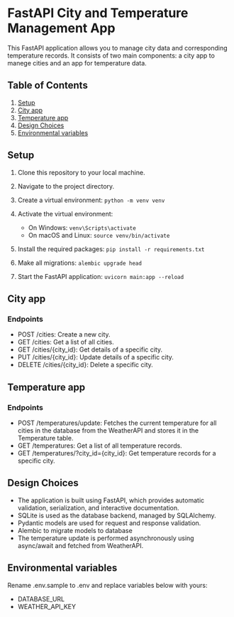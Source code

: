 # FastAPI City and Temperature Management App

This FastAPI application allows you to manage city data and corresponding temperature records. It consists of two main components: a city app to manege cities and an app for temperature data.

## Table of Contents
1. [Setup](#setup)
2. [City app](#city-app)
3. [Temperature app](#temperature-app)
4. [Design Choices](#design-choices)
5. [Environmental variables](#environmental-variables)


## Setup

1. Clone this repository to your local machine.
2. Navigate to the project directory.

3. Create a virtual environment:
   `python -m venv venv`

4. Activate the virtual environment:
   - On Windows: `venv\Scripts\activate`
   - On macOS and Linux: `source venv/bin/activate`

5. Install the required packages: `pip install -r requirements.txt`
6. Make all migrations: `alembic upgrade head`
7. Start the FastAPI application: `uvicorn main:app --reload`


## City app

### Endpoints
- POST /cities: Create a new city.
- GET /cities: Get a list of all cities.
- GET /cities/{city_id}: Get details of a specific city.
- PUT /cities/{city_id}: Update details of a specific city.
- DELETE /cities/{city_id}: Delete a specific city.


## Temperature app

### Endpoints
- POST /temperatures/update: Fetches the current temperature for all cities in the database from the WeatherAPI and stores it in the Temperature table.
- GET /temperatures: Get a list of all temperature records.
- GET /temperatures/?city_id={city_id}: Get temperature records for a specific city.


## Design Choices
- The application is built using FastAPI, which provides automatic validation, serialization, and interactive documentation.
- SQLite is used as the database backend, managed by SQLAlchemy.
- Pydantic models are used for request and response validation.
- Alembic to migrate models to database
- The temperature update is performed asynchronously using async/await and fetched from WeatherAPI.


## Environmental variables

Rename .env.sample to .env and replace variables below with yours:
- DATABASE_URL
- WEATHER_API_KEY

